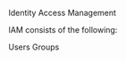 Identity Access Management

IAM consists of the following:

Users
Groups
<!--stackedit_data:
eyJoaXN0b3J5IjpbNjY2NTc0NzMyLC0xNTYzNzY1ODgzLDEyNT
c0MDQ1MDldfQ==
-->